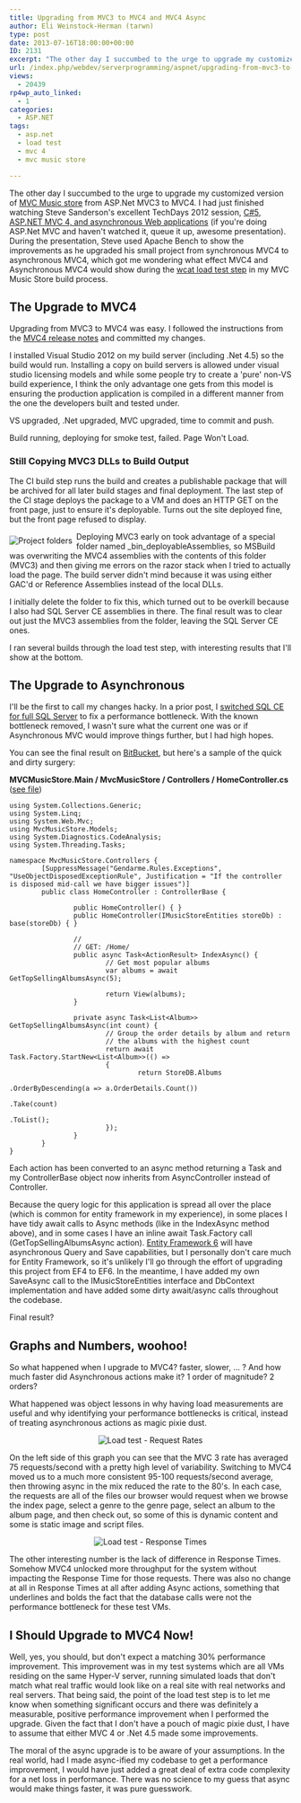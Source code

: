 ```yaml
---
title: Upgrading from MVC3 to MVC4 and MVC4 Async
author: Eli Weinstock-Herman (tarwn)
type: post
date: 2013-07-16T18:00:00+00:00
ID: 2131
excerpt: "The other day I succumbed to the urge to upgrade my customized version of MVC Music store from ASP.Net MVC3 to MVC4. I had just finished watching Steve Sanderson's excellent TechDays 2012 session, C#5, ASP.NET MVC 4, and asynchronous Web applications (if you're doing ASP.Net MVC and haven't watched it, queue it up, awesome presentation)."
url: /index.php/webdev/serverprogramming/aspnet/upgrading-from-mvc3-to-mvc4/
views:
  - 20439
rp4wp_auto_linked:
  - 1
categories:
  - ASP.NET
tags:
  - asp.net
  - load test
  - mvc 4
  - mvc music store

---
```

The other day I succumbed to the urge to upgrade my customized version of [MVC Music store][1] from ASP.Net MVC3 to MVC4. I had just finished watching Steve Sanderson's excellent TechDays 2012 session, [C#5, ASP.NET MVC 4, and asynchronous Web applications][2] (if you're doing ASP.Net MVC and haven't watched it, queue it up, awesome presentation). During the presentation, Steve used Apache Bench to show the improvements as he upgraded his small project from synchronous MVC4 to asynchronous MVC4, which got me wondering what effect MVC4 and Asynchronous MVC4 would show during the [wcat load test step][3] in my MVC Music Store build process.

## The Upgrade to MVC4

Upgrading from MVC3 to MVC4 was easy. I followed the instructions from the [MVC4 release notes][4] and committed my changes. 

I installed Visual Studio 2012 on my build server (including .Net 4.5) so the build would run. Installing a copy on build servers is allowed under visual studio licensing models and while some people try to create a 'pure' non-VS build experience, I think the only advantage one gets from this model is ensuring the production application is compiled in a different manner from the one the developers built and tested under.

VS upgraded, .Net upgraded, MVC upgraded, time to commit and push.

Build running, deploying for smoke test, failed. Page Won't Load.

### Still Copying MVC3 DLLs to Build Output

The CI build step runs the build and creates a publishable package that will be archived for all later build stages and final deployment. The last step of the CI stage deploys the package to a VM and does an HTTP GET on the front page, just to ensure it's deployable. Turns out the site deployed fine, but the front page refused to display.

<img src="http://www.tiernok.com/LTDBlog/MVC4/folders.png" alt="Project folders" style="margin: .5em .5em .5em 0; float: left;" />Deploying MVC3 early on took advantage of a special folder named \_bin\_deployableAssemblies, so MSBuild was overwriting the MVC4 assemblies with the contents of this folder (MVC3) and then giving me errors on the razor stack when I tried to actually load the page. The build server didn't mind because it was using either GAC'd or Reference Assemblies instead of the local DLLs.

I initially delete the folder to fix this, which turned out to be overkill because I also had SQL Server CE assemblies in there. The final result was to clear out just the MVC3 assemblies from the folder, leaving the SQL Server CE ones.

I ran several builds through the load test step, with interesting results that I'll show at the bottom.

## The Upgrade to Asynchronous

I'll be the first to call my changes hacky. In a prior post, I [switched SQL CE for full SQL Server][5] to fix a performance bottleneck. With the known bottleneck removed, I wasn't sure what the current one was or if Asynchronous MVC would improve things further, but I had high hopes.

You can see the final result on [BitBucket][6], but here's a sample of the quick and dirty surgery:

**MVCMusicStore.Main / MvcMusicStore / Controllers / HomeController.cs** ([see file][7])

```text
using System.Collections.Generic;
using System.Linq;
using System.Web.Mvc;
using MvcMusicStore.Models;
using System.Diagnostics.CodeAnalysis;
using System.Threading.Tasks;

namespace MvcMusicStore.Controllers {
        [SuppressMessage("Gendarme.Rules.Exceptions", "UseObjectDisposedExceptionRule", Justification = "If the controller is disposed mid-call we have bigger issues")]
        public class HomeController : ControllerBase {

                public HomeController() { }
                public HomeController(IMusicStoreEntities storeDb) : base(storeDb) { }

                //
                // GET: /Home/
                public async Task<ActionResult> IndexAsync() {
                        // Get most popular albums
                        var albums = await GetTopSellingAlbumsAsync(5);
                        
                        return View(albums);
                }

                private async Task<List<Album>> GetTopSellingAlbumsAsync(int count) {
                        // Group the order details by album and return
                        // the albums with the highest count
                        return await Task.Factory.StartNew<List<Album>>(() =>
                        {
                                return StoreDB.Albums
                                                                .OrderByDescending(a => a.OrderDetails.Count())
                                                                .Take(count)
                                                                .ToList();
                        });
                }
        }
}
```
Each action has been converted to an async method returning a Task<ActionResult> and my ControllerBase object now inherits from AsyncController instead of Controller.

Because the query logic for this application is spread all over the place (which is common for entity framework in my experience), in some places I have tidy await calls to Async methods (like in the IndexAsync method above), and in some cases I have an inline await Task.Factory call (GetTopSellingAlbumsAsync action). [Entity Framework 6][8] will have asynchronous Query and Save capabilities, but I personally don't care much for Entity Framework, so it's unlikely I'll go through the effort of upgrading this project from EF4 to EF6. In the meantime, I have added my own SaveAsync call to the IMusicStoreEntities interface and DbContext implementation and have added some dirty await/async calls throughout the codebase.

Final result? 

## Graphs and Numbers, woohoo!

So what happened when I upgrade to MVC4? faster, slower, ... ? And how much faster did Asynchronous actions make it? 1 order of magnitude? 2 orders?

What happened was object lessons in why having load measurements are useful and why identifying your performance bottlenecks is critical, instead of treating asynchronous actions as magic pixie dust.

<div style="text-align:center;">
  <img src="http://www.tiernok.com/LTDBlog/MVC4/rate.png" alt="Load test - Request Rates" />
</div>

On the left side of this graph you can see that the MVC 3 rate has averaged 75 requests/second with a pretty high level of variability. Switching to MVC4 moved us to a much more consistent 95-100 requests/second average, then throwing async in the mix reduced the rate to the 80's. In each case, the requests are all of the files our browser would request when we browse the index page, select a genre to the genre page, select an album to the album page, and then check out, so some of this is dynamic content and some is static image and script files.

<div style="text-align:center;">
  <img src="http://www.tiernok.com/LTDBlog/MVC4/responseTime.png" alt="Load test - Response Times" />
</div>

The other interesting number is the lack of difference in Response Times. Somehow MVC4 unlocked more throughput for the system without impacting the Response Time for those requests. There was also no change at all in Response Times at all after adding Async actions, something that underlines and bolds the fact that the database calls were not the performance bottleneck for these test VMs.

## I Should Upgrade to MVC4 Now!

Well, yes, you should, but don't expect a matching 30% performance improvement. This improvement was in my test systems which are all VMs residing on the same Hyper-V server, running simulated loads that don't match what real traffic would look like on a real site with real networks and real servers. That being said, the point of the load test step is to let me know when something significant occurs and there was definitely a measurable, positive performance improvement when I performed the upgrade. Given the fact that I don't have a pouch of magic pixie dust, I have to assume that either MVC 4 or .Net 4.5 made some improvements.

The moral of the async upgrade is to be aware of your assumptions. In the real world, had I made async-ified my codebase to get a performance improvement, I would have just added a great deal of extra code complexity for a net loss in performance. There was no science to my guess that async would make things faster, it was pure guesswork.

 [1]: /index.php/All/mvc+music+store: "All LTD blog posts on MVC Music Store"
 [2]: http://channel9.msdn.com/Events/TechDays/Techdays-2012-the-Netherlands/2287 "C#5, ASP.NET MVC 4, and asynchronous Web applications on Channel9"
 [3]: /index.php/EnterpriseDev/application-lifecycle-management/continuous-delivery-adding-the-load "Continuous Delivery - Adding the Load testing Stage"
 [4]: http://www.asp.net/whitepapers/mvc4-release-notes#_Toc303253806
 [5]: /index.php/DesktopDev/MSTech/CSharp/pick-the-right-storage-all "Pick the Right Storage: All SQL is Not Equal"
 [6]: https://bitbucket.org/tarwn/mvcmusicstore.main/src "MVCMusicStore.Main on BitBucket"
 [7]: https://bitbucket.org/tarwn/mvcmusicstore.main/src/a3f3c943c685906a8986c2ce94c79db8bc04a577/MvcMusicStore/Controllers/HomeController.cs?at=default "File on BitBucket"
 [8]: http://entityframework.codeplex.com/wikipage?title=Roadmap "Entity Framework Roadmap"